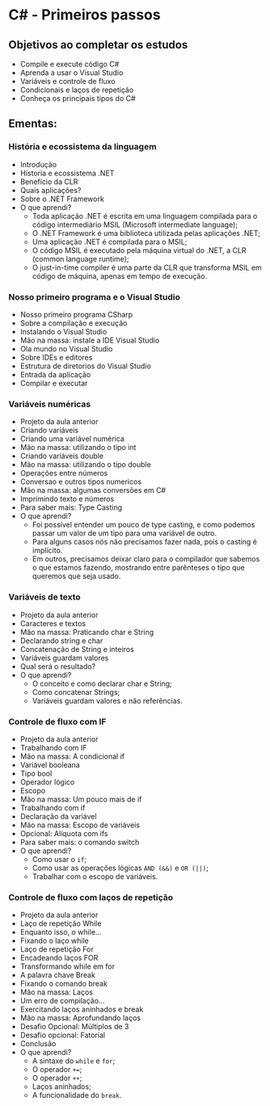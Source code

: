 # C# - Primeiros passos

## Objetivos ao completar os estudos

- Compile e execute código C#
- Aprenda a usar o Visual Studio
- Variáveis e controle de fluxo
- Condicionais e laços de repetição
- Conheça os principais tipos do C#

## Ementas:

### História e ecossistema da linguagem

- Introdução
- Historia e ecossistema .NET
- Benefício da CLR
- Quais aplicações?
- Sobre o .NET Framework
- O que aprendi?
  - Toda aplicação .NET é escrita em uma linguagem compilada para o código intermediário MSIL (Microsoft intermediate language);
  - O .NET Framework é uma biblioteca utilizada pelas aplicações .NET;
  - Uma aplicação .NET é compilada para o MSIL;
  - O código MSIL é executado pela máquina virtual do .NET, a CLR (common language runtime);
  - O just-in-time compiler é uma parte da CLR que transforma MSIL em código de máquina, apenas em tempo de execução.

### Nosso primeiro programa e o Visual Studio

- Nosso primeiro programa CSharp
- Sobre a compilação e execução
- Instalando o Visual Studio
- Mão na massa: instale a IDE Visual Studio
- Ola mundo no Visual Studio
- Sobre IDEs e editores
- Estrutura de diretorios do Visual Studio
- Entrada da aplicação
- Compilar e executar

### Variáveis numéricas

- Projeto da aula anterior
- Criando variáveis
- Criando uma variável numérica
- Mão na massa: utilizando o tipo int
- Criando variáveis double
- Mão na massa: utilizando o tipo double
- Operações entre números
- Conversao e outros tipos numericos
- Mão na massa: algumas conversões em C#
- Imprimindo texto e números
- Para saber mais: Type Casting
- O que aprendi?
  - Foi possível entender um pouco de type casting, e como podemos passar um valor de um tipo para uma variável de outro. 
  - Para alguns casos nós não precisamos fazer nada, pois o casting é implícito. 
  - Em outros, precisamos deixar claro para o compilador que sabemos o que estamos fazendo, mostrando entre parênteses o tipo que queremos que seja usado.

### Variáveis de texto

- Projeto da aula anterior
- Caracteres e textos
- Mão na massa: Praticando char e String
- Declarando string e char
- Concatenação de String e inteiros
- Variáveis guardam valores
- Qual será o resultado?
- O que aprendi?
    - O conceito e como declarar char e String;
    - Como concatenar Strings;
    - Variáveis guardam valores e não referências.

### Controle de fluxo com IF

- Projeto da aula anterior
- Trabalhando com IF
- Mão na massa: A condicional if
- Variável booleana
- Tipo bool
- Operador lógico
- Escopo
- Mão na massa: Um pouco mais de if
- Trabalhando com if
- Declaração da variável
- Mão na massa: Escopo de variáveis
- Opcional: Alíquota com ifs
- Para saber mais: o comando switch
- O que aprendi?
    - Como usar o `if`;
    - Como usar as operações lógicas `AND (&&)` e `OR (||)`;
    - Trabalhar com o escopo de variáveis.

### Controle de fluxo com laços de repetição

- Projeto da aula anterior
- Laço de repetição While
- Enquanto isso, o while...
- Fixando o laço while
- Laço de repetição For
- Encadeando laços FOR
- Transformando while em for
- A palavra chave Break
- Fixando o comando break
- Mão na massa: Laços
- Um erro de compilação...
- Exercitando laços aninhados e break
- Mão na massa: Aprofundando laços
- Desafio Opcional: Múltiplos de 3
- Desafio opcional: Fatorial
- Conclusão
- O que aprendi?
  - A sintaxe do `while` e `for`;
  - O operador `+=`;
  - O operador `++`;
  - Laços aninhados;
  - A funcionalidade do `break`.